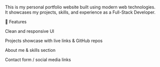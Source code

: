 This is my personal portfolio website built using modern web technologies. It showcases my projects, skills, and experience as a Full-Stack Developer.

🚀 Features

Clean and responsive UI

Projects showcase with live links & GitHub repos

About me & skills section

Contact form / social media links
